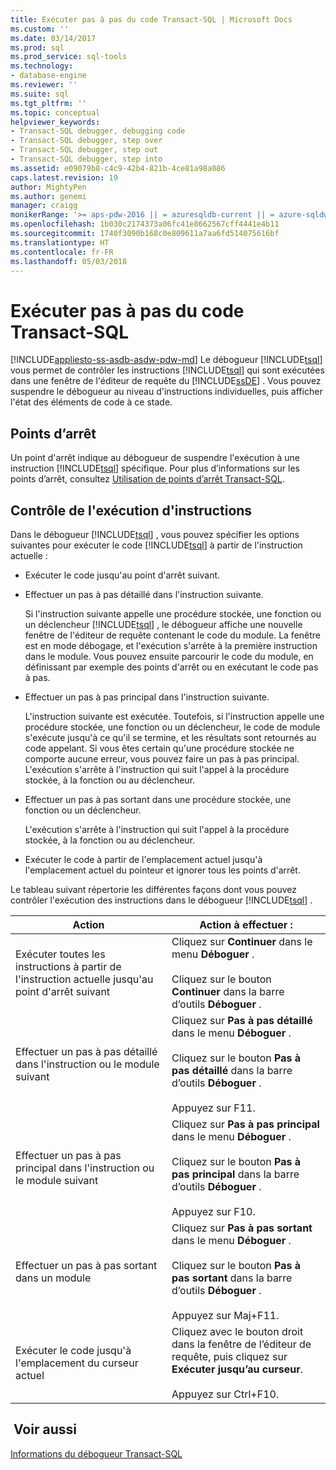 ```yaml
---
title: Exécuter pas à pas du code Transact-SQL | Microsoft Docs
ms.custom: ''
ms.date: 03/14/2017
ms.prod: sql
ms.prod_service: sql-tools
ms.technology:
- database-engine
ms.reviewer: ''
ms.suite: sql
ms.tgt_pltfrm: ''
ms.topic: conceptual
helpviewer_keywords:
- Transact-SQL debugger, debugging code
- Transact-SQL debugger, step over
- Transact-SQL debugger, step out
- Transact-SQL debugger, step into
ms.assetid: e09079b8-c4c9-42b4-821b-4ce81a98a086
caps.latest.revision: 19
author: MightyPen
ms.author: genemi
manager: craigg
monikerRange: '>= aps-pdw-2016 || = azuresqldb-current || = azure-sqldw-latest || >= sql-server-2016 || = sqlallproducts-allversions'
ms.openlocfilehash: 1b030c2174373a06fc41e8662567cff4441e4b11
ms.sourcegitcommit: 1740f3090b168c0e809611a7aa6fd514075616bf
ms.translationtype: HT
ms.contentlocale: fr-FR
ms.lasthandoff: 05/03/2018
---
```

# <a name="step-through-transact-sql-code"></a>Exécuter pas à pas du code Transact-SQL
[!INCLUDE[appliesto-ss-asdb-asdw-pdw-md](../../includes/appliesto-ss-asdb-asdw-pdw-md.md)]
  Le débogueur [!INCLUDE[tsql](../../includes/tsql-md.md)] vous permet de contrôler les instructions [!INCLUDE[tsql](../../includes/tsql-md.md)] qui sont exécutées dans une fenêtre de l'éditeur de requête du [!INCLUDE[ssDE](../../includes/ssde-md.md)] . Vous pouvez suspendre le débogueur au niveau d'instructions individuelles, puis afficher l'état des éléments de code à ce stade.  
  
## <a name="breakpoints"></a>Points d’arrêt  
 Un point d'arrêt indique au débogueur de suspendre l'exécution à une instruction [!INCLUDE[tsql](../../includes/tsql-md.md)] spécifique. Pour plus d’informations sur les points d’arrêt, consultez [Utilisation de points d’arrêt Transact-SQL](../../relational-databases/scripting/transact-sql-breakpoints.md).  
  
## <a name="controlling-statement-execution"></a>Contrôle de l'exécution d'instructions  
 Dans le débogueur [!INCLUDE[tsql](../../includes/tsql-md.md)] , vous pouvez spécifier les options suivantes pour exécuter le code [!INCLUDE[tsql](../../includes/tsql-md.md)] à partir de l'instruction actuelle :  
  
-   Exécuter le code jusqu'au point d'arrêt suivant.  
  
-   Effectuer un pas à pas détaillé dans l'instruction suivante.  
  
     Si l'instruction suivante appelle une procédure stockée, une fonction ou un déclencheur [!INCLUDE[tsql](../../includes/tsql-md.md)] , le débogueur affiche une nouvelle fenêtre de l'éditeur de requête contenant le code du module. La fenêtre est en mode débogage, et l'exécution s'arrête à la première instruction dans le module. Vous pouvez ensuite parcourir le code du module, en définissant par exemple des points d'arrêt ou en exécutant le code pas à pas.  
  
-   Effectuer un pas à pas principal dans l'instruction suivante.  
  
     L'instruction suivante est exécutée. Toutefois, si l'instruction appelle une procédure stockée, une fonction ou un déclencheur, le code de module s'exécute jusqu'à ce qu'il se termine, et les résultats sont retournés au code appelant. Si vous êtes certain qu'une procédure stockée ne comporte aucune erreur, vous pouvez faire un pas à pas principal. L'exécution s'arrête à l'instruction qui suit l'appel à la procédure stockée, à la fonction ou au déclencheur.  
  
-   Effectuer un pas à pas sortant dans une procédure stockée, une fonction ou un déclencheur.  
  
     L'exécution s'arrête à l'instruction qui suit l'appel à la procédure stockée, à la fonction ou au déclencheur.  
  
-   Exécuter le code à partir de l'emplacement actuel jusqu'à l'emplacement actuel du pointeur et ignorer tous les points d'arrêt.  
  
 Le tableau suivant répertorie les différentes façons dont vous pouvez contrôler l'exécution des instructions dans le débogueur [!INCLUDE[tsql](../../includes/tsql-md.md)] .  
  
|Action|Action à effectuer :|  
|------------|---------------------|  
|Exécuter toutes les instructions à partir de l'instruction actuelle jusqu'au point d'arrêt suivant|Cliquez sur **Continuer** dans le menu **Déboguer** .<br /><br /> Cliquez sur le bouton **Continuer** dans la barre d’outils **Déboguer** .|  
|Effectuer un pas à pas détaillé dans l'instruction ou le module suivant|Cliquez sur **Pas à pas détaillé** dans le menu **Déboguer** .<br /><br /> Cliquez sur le bouton **Pas à pas détaillé** dans la barre d’outils **Déboguer** .<br /><br /> Appuyez sur F11.|  
|Effectuer un pas à pas principal dans l'instruction ou le module suivant|Cliquez sur **Pas à pas principal** dans le menu **Déboguer** .<br /><br /> Cliquez sur le bouton **Pas à pas principal** dans la barre d’outils **Déboguer** .<br /><br /> Appuyez sur F10.|  
|Effectuer un pas à pas sortant dans un module|Cliquez sur **Pas à pas sortant** dans le menu **Déboguer** .<br /><br /> Cliquez sur le bouton **Pas à pas sortant** dans la barre d’outils **Déboguer** .<br /><br /> Appuyez sur Maj+F11.|  
|Exécuter le code jusqu'à l'emplacement du curseur actuel|Cliquez avec le bouton droit dans la fenêtre de l’éditeur de requête, puis cliquez sur **Exécuter jusqu’au curseur**.<br /><br /> Appuyez sur Ctrl+F10.|  
  
## <a name="see-also"></a> Voir aussi  
 [Informations du débogueur Transact-SQL](../../relational-databases/scripting/transact-sql-debugger-information.md)  
  
  
